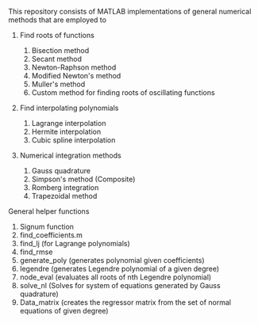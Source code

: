 This repository consists of MATLAB implementations of general numerical methods that are employed to 
1. Find roots of functions
   1. Bisection method
   2. Secant method
   3. Newton-Raphson method
   4. Modified Newton's method
   5. Muller's method
   6. Custom method for finding roots of oscillating functions
     
2. Find interpolating polynomials
   1. Lagrange interpolation
   2. Hermite interpolation
   3. Cubic spline interpolation

3. Numerical integration methods
   1. Gauss quadrature
   2. Simpson's method (Composite)
   3. Romberg integration
   4. Trapezoidal method


General helper functions
1. Signum function
2. find_coefficients.m
3. find_lj (for Lagrange polynomials)
4. find_rmse
5. generate_poly (generates polynomial given coefficients)
6. legendre (generates Legendre polynomial of a given degree)
7. node_eval (evaluates all roots of nth Legendre polynomial)
8. solve_nl (Solves for system of equations generated by Gauss quadrature)
9. Data_matrix (creates the regressor matrix from the set of normal equations of given degree)

